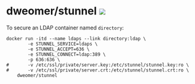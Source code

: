 # dweomer/stunnel [![](https://badge.imagelayers.io/dweomer/stunnel:latest.svg)](https://imagelayers.io/?images=dweomer/stunnel:latest 'Get your own badge on imagelayers.io')

To secure an LDAP container named `directory`:

```
docker run -itd --name ldaps --link directory:ldap \ 
        -e STUNNEL_SERVICE=ldaps \
        -e STUNNEL_ACCEPT=636 \
        -e STUNNEL_CONNECT=ldap:389 \
        -p 636:636 \
#       -v /etc/ssl/private/server.key:/etc/stunnel/stunnel.key:ro \
#       -v /etc/ssl/private/server.crt:/etc/stunnel/stunnel.crt:ro \
    dweomer/stunnel
```
